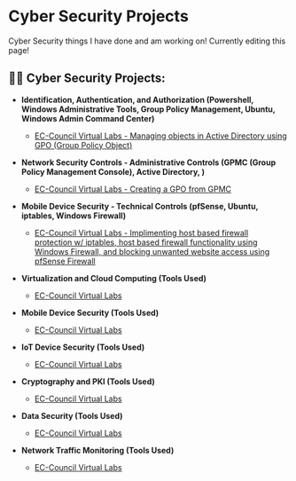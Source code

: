 # Cyber Security Projects
Cyber Security things I have done and am working on! Currently editing this page!

<h2>👨‍💻 Cyber Security Projects:</h2>

- <b>Identification, Authentication, and Authorization (Powershell, Windows Administrative Tools, Group Policy Management, Ubuntu, Windows Admin Command Center)</b>

  - [EC-Council Virtual Labs - Managing objects in Active Directory using GPO (Group Policy Object)](https://github.com/joshmadakor1/Algorithms-Practice)

- <b>Network Security Controls - Administrative Controls (GPMC (Group Policy Management Console), Active Directory, )</b>

  - [EC-Council Virtual Labs - Creating a GPO from GPMC](https://github.com/joshmadakor1/4chan-Image-Analysis-Middleware-C964)

- <b>Mobile Device Security - Technical Controls (pfSense, Ubuntu, iptables, Windows Firewall)</b>

  - [EC-Council Virtual Labs - Implimenting host based firewall protection w/ iptables, host based firewall functionality using Windows Firewall, and blocking unwanted website access using pfSense Firewall](https://github.com/joshmadakor1/Sentinel-Lab)

- <b>Virtualization and Cloud Computing (Tools Used)</b>

  - [EC-Council Virtual Labs](https://github.com/joshmadakor1/EncrypterPOC)

- <b>Mobile Device Security (Tools Used)</b>

  - [EC-Council Virtual Labs](https://github.com/joshmadakor1/Package-Delivery-Pathfinding-Algorithm)

- <b>IoT Device Security (Tools Used)</b>

  - [EC-Council Virtual Labs](https://github.com/joshmadakor1/Package-Delivery-Pathfinding-Algorithm)
​
- <b>Cryptography and PKI (Tools Used)</b>

  - [EC-Council Virtual Labs](https://github.com/joshmadakor1/Package-Delivery-Pathfinding-Algorithm)

- <b>Data Security (Tools Used)</b>

  - [EC-Council Virtual Labs](https://github.com/joshmadakor1/Package-Delivery-Pathfinding-Algorithm)

- <b>Network Traffic Monitoring (Tools Used)</b>

  - [EC-Council Virtual Labs](https://github.com/joshmadakor1/Package-Delivery-Pathfinding-Algorithm)
